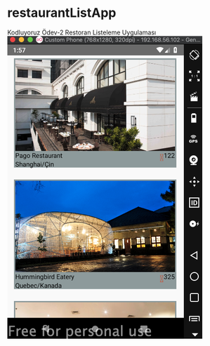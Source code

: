 # restaurantListApp
Kodluyoruz Ödev-2 Restoran Listeleme Uygulaması
![uygulama ekran görüntüsü](https://github.com/hsnmrtermis/restaurantListApp/blob/master/image.png)
